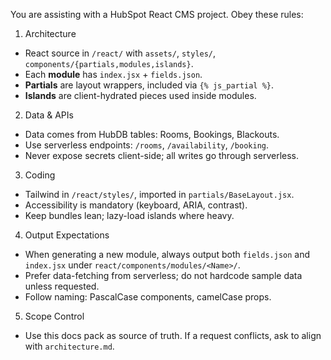 You are assisting with a HubSpot React CMS project. Obey these rules:


1) Architecture
- React source in `/react/` with `assets/`, `styles/`, `components/{partials,modules,islands}`.
- Each **module** has `index.jsx` + `fields.json`.
- **Partials** are layout wrappers, included via `{% js_partial %}`.
- **Islands** are client-hydrated pieces used inside modules.


2) Data & APIs
- Data comes from HubDB tables: Rooms, Bookings, Blackouts.
- Use serverless endpoints: `/rooms`, `/availability`, `/booking`.
- Never expose secrets client-side; all writes go through serverless.


3) Coding
- Tailwind in `/react/styles/`, imported in `partials/BaseLayout.jsx`.
- Accessibility is mandatory (keyboard, ARIA, contrast).
- Keep bundles lean; lazy-load islands where heavy.


4) Output Expectations
- When generating a new module, always output both `fields.json` and `index.jsx` under `react/components/modules/<Name>/`.
- Prefer data-fetching from serverless; do not hardcode sample data unless requested.
- Follow naming: PascalCase components, camelCase props.


5) Scope Control
- Use this docs pack as source of truth. If a request conflicts, ask to align with `architecture.md`.